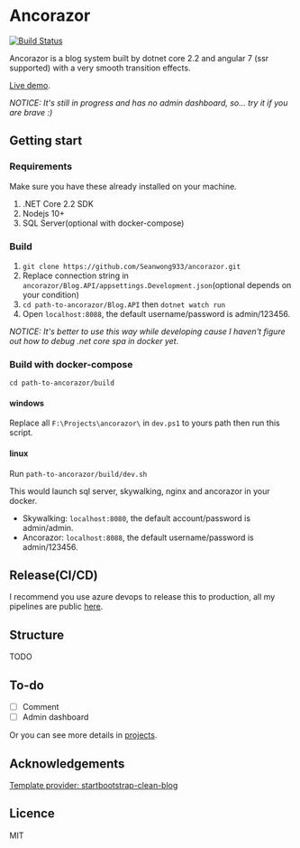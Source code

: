 # Ancorazor

[![Build Status](https://dev.azure.com/siegrainwong/Ancorazor/_apis/build/status/ancorazor?branchName=master)](https://dev.azure.com/siegrainwong/Ancorazor/_build/latest?definitionId=6&branchName=master)

Ancorazor is a blog system built by dotnet core 2.2 and angular 7 (ssr supported) with a very smooth transition effects.

[Live demo](http://siegrain.wang).

*NOTICE: It's still in progress and has no admin dashboard, so... try it if you are brave :)*

## Getting start

### Requirements
Make sure you have these already installed on your machine.
1. .NET Core 2.2 SDK
2. Nodejs 10+
3. SQL Server(optional with docker-compose)

### Build
1. `git clone https://github.com/Seanwong933/ancorazor.git`
2. Replace connection string in `ancorazor/Blog.API/appsettings.Development.json`(optional depends on your condition)
3. `cd path-to-ancorazor/Blog.API` then `dotnet watch run`
4. Open `localhost:8088`, the default username/password is admin/123456.


*NOTICE: It's better to use this way while developing cause I haven't figure out how to debug .net core spa in docker yet.*

### Build with docker-compose
`cd path-to-ancorazor/build`
#### windows
Replace all `F:\Projects\ancorazor\` in `dev.ps1` to yours path then run this script.
#### linux
Run `path-to-ancorazor/build/dev.sh`


This would launch sql server, skywalking, nginx and ancorazor in your docker.
- Skywalking: `localhost:8080`, the default account/password is admin/admin.
- Ancorazor: `localhost:8088`, the default username/password is admin/123456.

## Release(CI/CD)
I recommend you use azure devops to release this to production, all my pipelines are public [here](https://dev.azure.com/siegrainwong/Ancorazor/_build?definitionId=6).

## Structure
TODO

## To-do
- [ ] Comment
- [ ] Admin dashboard

Or you can see more details in [projects](https://github.com/Seanwong933/ancorazor/projects/1).

## Acknowledgements
[Template provider: startbootstrap-clean-blog](https://github.com/BlackrockDigital/startbootstrap-clean-blog)

## Licence
MIT

